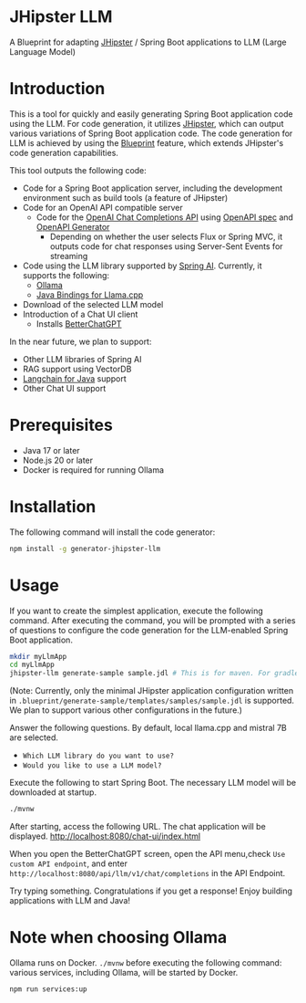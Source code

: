 # JHipster LLM

A Blueprint for adapting [JHipster](https://www.jhipster.tech/) / Spring Boot applications to LLM (Large Language Model)

# Introduction

This is a tool for quickly and easily generating Spring Boot application code using the LLM. For code generation, it utilizes [JHipster](https://www.jhipster.tech/), which can output various variations of Spring Boot application code. The code generation for LLM is achieved by using the [Blueprint](https://www.jhipster.tech/modules/extending-and-customizing/) feature, which extends JHipster's code generation capabilities.

This tool outputs the following code:

- Code for a Spring Boot application server, including the development environment such as build tools (a feature of JHipster)
- Code for an OpenAI API compatible server
  - Code for the [OpenAI Chat Completions API](https://platform.openai.com/docs/api-reference/chat) using [OpenAPI spec](https://github.com/openai/openai-openapi) and [OpenAPI Generator](https://github.com/OpenAPITools/openapi-generator)
    - Depending on whether the user selects Flux or Spring MVC, it outputs code for chat responses using Server-Sent Events for streaming
- Code using the LLM library supported by [Spring AI](https://docs.spring.io/spring-ai/reference/). Currently, it supports the following:
  - [Ollama](https://ollama.com/)
  - [Java Bindings for Llama.cpp](https://github.com/kherud/java-llama.cpp)
- Download of the selected LLM model
- Introduction of a Chat UI client
  - Installs [BetterChatGPT](https://github.com/ztjhz/BetterChatGPT)

In the near future, we plan to support:

- Other LLM libraries of Spring AI
- RAG support using VectorDB
- [Langchain for Java](https://github.com/langchain4j/langchain4j) support
- Other Chat UI support

# Prerequisites

- Java 17 or later
- Node.js 20 or later
- Docker is required for running Ollama

# Installation

The following command will install the code generator:

```bash
npm install -g generator-jhipster-llm
```

# Usage

If you want to create the simplest application, execute the following command. After executing the command, you will be prompted with a series of questions to configure the code generation for the LLM-enabled Spring Boot application.

```bash
mkdir myLlmApp
cd myLlmApp
jhipster-llm generate-sample sample.jdl # This is for maven. For gradle, please use 'sample_gradle.jdl' instead.
```

(Note: Currently, only the minimal JHipster application configuration written in `.blueprint/generate-sample/templates/samples/sample.jdl` is supported. We plan to support various other configurations in the future.)

Answer the following questions. By default, local llama.cpp and mistral 7B are selected.

- `Which LLM library do you want to use?`
- `Would you like to use a LLM model?`

Execute the following to start Spring Boot. The necessary LLM model will be downloaded at startup.

```bash
./mvnw
```

After starting, access the following URL. The chat application will be displayed.
[http://localhost:8080/chat-ui/index.html](http://localhost:8080/chat-ui/index.html)

When you open the BetterChatGPT screen, open the API menu,check `Use custom API endpoint`, and enter `http://localhost:8080/api/llm/v1/chat/completions` in the API Endpoint.

Try typing something. Congratulations if you get a response! Enjoy building applications with LLM and Java!

# Note when choosing Ollama

Ollama runs on Docker.
`./mvnw` before executing the following command: various services, including Ollama, will be started by Docker.

```bash
npm run services:up
```
